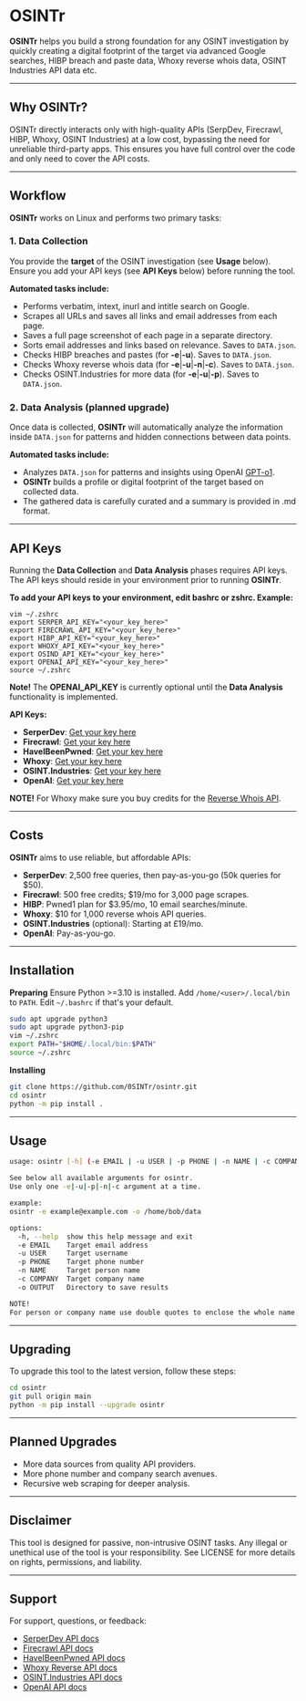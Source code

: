 
# OSINTr

**OSINTr** helps you build a strong foundation for any OSINT investigation by quickly creating a digital footprint of the target via advanced Google searches, HIBP breach and paste data, Whoxy reverse whois data, OSINT Industries API data etc.

---

## Why OSINTr?

OSINTr directly interacts only with high-quality APIs (SerpDev, Firecrawl, HIBP, Whoxy, OSINT Industries) at a low cost, bypassing the need for unreliable third-party apps. This ensures you have full control over the code and only need to cover the API costs.

---

## Workflow

**OSINTr** works on Linux and performs two primary tasks:

### 1. Data Collection

You provide the **target** of the OSINT investigation (see **Usage** below).   
Ensure you add your API keys (see **API Keys** below) before running the tool.

**Automated tasks include:**
- Performs verbatim, intext, inurl and intitle search on Google.
- Scrapes all URLs and saves all links and email addresses from each page.
- Saves a full page screenshot of each page in a separate directory.
- Sorts email addresses and links based on relevance. Saves to `DATA.json`.
- Checks HIBP breaches and pastes (for **-e**|**-u**). Saves to `DATA.json`.
- Checks Whoxy reverse whois data (for **-e**|**-u**|**-n**|**-c**). Saves to `DATA.json`.
- Checks OSINT.Industries for more data (for **-e**|**-u**|**-p**). Saves to `DATA.json`.

### 2. Data Analysis (planned upgrade)

Once data is collected, **OSINTr** will automatically analyze the information inside `DATA.json` for patterns and hidden connections between data points.

**Automated tasks include:**
- Analyzes `DATA.json` for patterns and insights using OpenAI [GPT-o1](https://openai.com/o1/).
- **OSINTr** builds a profile or digital footprint of the target based on collected data.
- The gathered data is carefully curated and a summary is provided in .md format.

---

## API Keys

Running the **Data Collection** and **Data Analysis** phases requires API keys.
The API keys should reside in your environment prior to running **OSINTr**.

**To add your API keys to your environment, edit bashrc or zshrc. Example:**
```plaintext
vim ~/.zshrc
export SERPER_API_KEY="<your_key_here>"
export FIRECRAWL_API_KEY="<your_key_here>"
export HIBP_API_KEY="<your_key_here>"
export WHOXY_API_KEY="<your_key_here>"
export OSIND_API_KEY="<your_key_here>"
export OPENAI_API_KEY="<your_key_here>"
source ~/.zshrc
```

**Note!** The **OPENAI_API_KEY** is currently optional until the **Data Analysis** functionality is implemented.

**API Keys:**

- **SerperDev**: [Get your key here](https://serper.dev/)
- **Firecrawl**: [Get your key here](https://www.firecrawl.dev/)
- **HaveIBeenPwned**: [Get your key here](https://haveibeenpwned.com/)
- **Whoxy**: [Get your key here](https://www.whoxy.com/)
- **OSINT.Industries**: [Get your key here](https://www.osint.industries/)
- **OpenAI**: [Get your key here](https://openai.com/)

**NOTE!** For Whoxy make sure you buy credits for the [Reverse Whois API](https://www.whoxy.com/pricing.php).

---

## Costs

**OSINTr** aims to use reliable, but affordable APIs:

- **SerperDev**: 2,500 free queries, then pay-as-you-go (50k queries for $50).
- **Firecrawl**: 500 free credits; $19/mo for 3,000 page scrapes. 
- **HIBP**: Pwned1 plan for $3.95/mo, 10 email searches/minute.
- **Whoxy**: $10 for 1,000 reverse whois API queries.
- **OSINT.Industries** (optional): Starting at £19/mo.
- **OpenAI**: Pay-as-you-go.

---

## Installation

**Preparing**
Ensure Python >=3.10 is installed.
Add `/home/<user>/.local/bin` to `PATH`.
Edit `~/.bashrc` if that's your default.

```bash
sudo apt upgrade python3
sudo apt upgrade python3-pip
vim ~/.zshrc
export PATH="$HOME/.local/bin:$PATH"
source ~/.zshrc
```

**Installing**
```bash
git clone https://github.com/0SINTr/osintr.git
cd osintr
python -m pip install .
```

---

## Usage

```bash
usage: osintr [-h] (-e EMAIL | -u USER | -p PHONE | -n NAME | -c COMPANY) -o OUTPUT

See below all available arguments for osintr.
Use only one -e|-u|-p|-n|-c argument at a time.

example:
osintr -e example@example.com -o /home/bob/data

options:
  -h, --help  show this help message and exit
  -e EMAIL    Target email address
  -u USER     Target username
  -p PHONE    Target phone number
  -n NAME     Target person name
  -c COMPANY  Target company name
  -o OUTPUT   Directory to save results

NOTE!
For person or company name use double quotes to enclose the whole name.
```

---

## Upgrading

To upgrade this tool to the latest version, follow these steps:

```bash
cd osintr
git pull origin main
python -m pip install --upgrade osintr
```

---

## Planned Upgrades

- More data sources from quality API providers.
- More phone number and company search avenues.
- Recursive web scraping for deeper analysis.

---

## Disclaimer

This tool is designed for passive, non-intrusive OSINT tasks. Any illegal or unethical use of the tool is your responsibility. See LICENSE for more details on rights, permissions, and liability.

---

## Support

For support, questions, or feedback:

- [SerperDev API docs](https://serper.dev/)
- [Firecrawl API docs](https://docs.firecrawl.dev/introduction)
- [HaveIBeenPwned API docs](https://haveibeenpwned.com/API/v3)
- [Whoxy Reverse API docs](https://www.whoxy.com/reverse-whois/)
- [OSINT.Industries API docs](https://docs.osint.industries/reference/search)
- [OpenAI API docs](https://platform.openai.com/docs/overview)